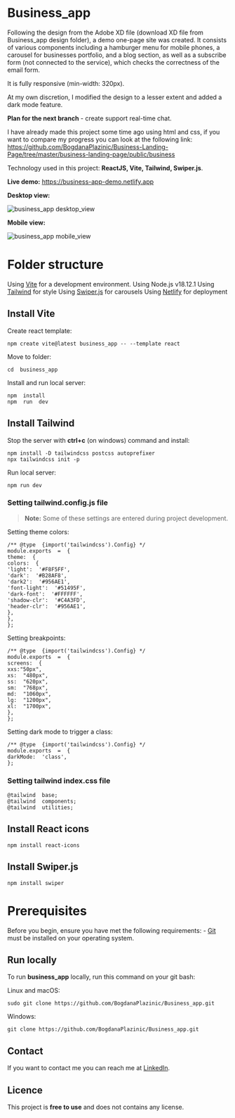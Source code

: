 ﻿# Business_app

Following the design from the Adobe XD file (download XD file from Business_app design folder), a demo one-page site was created. It consists of various components including a hamburger menu for mobile phones, a carousel for businesses portfolio, and a blog section, as well as a subscribe form (not connected to the service), which checks the correctness of the email form.

It is fully responsive (min-width: 320px).

At my own discretion, I modified the design to a lesser extent and added a dark mode feature.

**Plan for the next branch** - create support real-time chat.

I have already made this project some time ago using html and css, if you want to compare my progress you can look at the following link: https://github.com/BogdanaPlazinic/Business-Landing-Page/tree/master/business-landing-page/public/business

Technology used in this project: **ReactJS, Vite, Tailwind, Swiper.js**.

**Live demo:** https://business-app-demo.netlify.app

**Desktop view:**

![business_app desktop_view](https://user-images.githubusercontent.com/117298517/233653700-53f77ff7-ae8d-4a23-937f-5f7e89ba174b.gif)

**Mobile view:**

![business_app mobile_view](https://user-images.githubusercontent.com/117298517/233658060-9af07393-60f7-47d5-bc33-72d7778a38b3.gif)


# Folder structure

Using [Vite](https://vitejs.dev/) for a development environment.
Using Node.js v18.12.1
Using [Tailwind](https://tailwindcss.com/) for style
Using [Swiper.js](https://swiperjs.com/) for carousels
Using [Netlify](https://www.netlify.com) for deployment

## Install Vite

Create react template:

    npm create vite@latest business_app -- --template react

Move to folder:

    cd  business_app

Install and run local server:

    npm  install  
    npm  run  dev

## Install Tailwind

Stop the server with **ctrl+c** (on windows) command and install:

    npm install -D tailwindcss postcss autoprefixer
    npx tailwindcss init -p

Run local server: 

    npm run dev

### Setting tailwind.config.js file

> **Note:** Some of these settings are entered during project development.

Setting theme colors:

    /** @type  {import('tailwindcss').Config} */
    module.exports  =  {
    theme:  {
    colors:  {
    'light':  '#F8F5FF',
    'dark':  '#B28AF8',
    'dark2':  '#956AE1',
    'font-light':  '#51495F',
    'dark-font':  '#FFFFFF',
    'shadow-clr':  '#C4A3FD',
    'header-clr':  '#956AE1',
    },
    },
    };
    
Setting breakpoints:

    /** @type  {import('tailwindcss').Config} */
    module.exports  =  {
    screens:  {
    xxs:"50px",
    xs:  "480px",
    ss:  "620px",
    sm:  "768px",
    md:  "1060px",
    lg:  "1200px",
    xl:  "1700px",
    },
    };

Setting dark mode to trigger a class:

    /** @type  {import('tailwindcss').Config} */
    module.exports  =  {
    darkMode:  'class',
    };

### Setting tailwind index.css file

    @tailwind  base;
    @tailwind  components;
    @tailwind  utilities;

## Install React icons

    npm install react-icons


## Install Swiper.js


    npm install swiper


# Prerequisites
Before you begin, ensure you have met the following requirements: - [Git](https://git-scm.com/downloads) must be installed on your operating system.

## Run locally
To run **business_app** locally, run this command on your git bash:

Linux and macOS:

    sudo git clone https://github.com/BogdanaPlazinic/Business_app.git

Windows:


    git clone https://github.com/BogdanaPlazinic/Business_app.git


## Contact
If you want to contact me you can reach me at [LinkedIn](https://www.linkedin.com/in/bogdana-plazinic/).

## Licence
This project is **free to use** and does not contains any license.

